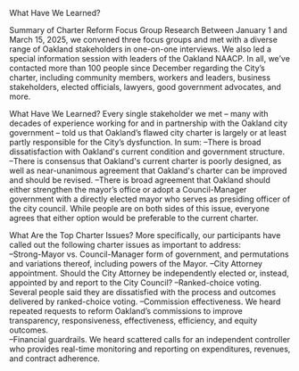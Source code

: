 What Have We Learned?

Summary of Charter Reform Focus Group Research
Between January 1 and March 15, 2025, we convened three focus groups and met with a diverse range of Oakland stakeholders in one-on-one interviews. We also led a special information session with leaders of the Oakland NAACP.  In all, we’ve contacted more than 100 people since December regarding the City’s charter, including community members, workers and leaders, business stakeholders, elected officials, lawyers, good government advocates, and more. 

What Have We Learned?
Every single stakeholder we met – many with decades of experience working for and in partnership with the Oakland city government – told us that Oakland’s flawed city charter is largely or at least partly responsible for the City’s dysfunction.  In sum:
–There is broad dissatisfaction with Oakland's current condition and government structure.  
–There is consensus that Oakland's current charter is poorly designed, as well as near-unanimous agreement that Oakland's charter can be improved and should be revised.
–There is broad agreement that Oakland should either strengthen the mayor’s office or adopt a Council-Manager government with a directly elected mayor who serves as presiding officer of the city council.  While people are on both sides of this issue, everyone agrees that either option would be preferable to the current charter.

What Are the Top Charter Issues?
More specifically, our participants have called out the following charter issues as important to address:  
–Strong-Mayor vs. Council-Manager form of government, and permutations and variations thereof, including powers of the Mayor. 
–City Attorney appointment.  Should the City Attorney be independently elected or, instead, appointed by and report to the City Council?
–Ranked-choice voting.  Several people said they are dissatisfied with the process and outcomes delivered by ranked-choice voting.
–Commission effectiveness.  We heard repeated requests to reform Oakland’s commissions to improve transparency, responsiveness, effectiveness, efficiency, and equity outcomes.  
–Financial guardrails.  We heard scattered calls for an independent controller who provides real-time monitoring and reporting on expenditures, revenues, and contract adherence.
